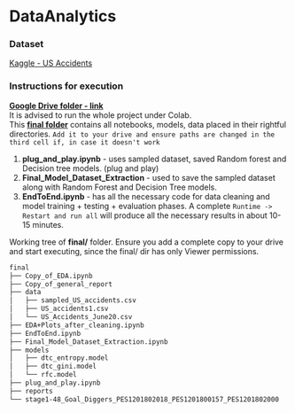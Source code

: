 
# DataAnalytics


### Dataset
[Kaggle - US Accidents](https://www.kaggle.com/sobhanmoosavi/us-accidents)  

### Instructions for execution
[**Google Drive folder - link**](https://drive.google.com/drive/folders/1pk7Eo-0JsE5PYBjy-YqhMyJAGfZ5vIrL?usp=sharing)  
It is advised to run the whole project under Colab.  
This [**final folder**](https://drive.google.com/drive/folders/1pk7Eo-0JsE5PYBjy-YqhMyJAGfZ5vIrL?usp=sharing) contains all notebooks, models, data placed in their rightful directories. `Add it to your drive and ensure paths are changed in the third cell if, in case it doesn't work`
1. **plug_and_play.ipynb** - uses sampled dataset, saved Random forest and Decision tree models. (plug and play)
2. **Final_Model_Dataset_Extraction** - used to save the sampled dataset along with Random Forest and Decision Tree models.
3. **EndToEnd.ipynb** - has all the necessary code for data cleaning and model training + testing + evaluation phases. A complete `Runtime -> Restart and run all` will produce all the necessary results in about 10-15 minutes. 

Working tree of **final/** folder.
Ensure you add a complete copy to your drive and start executing, since the final/ dir has only Viewer permissions.
```sh
final
├── Copy_of_EDA.ipynb
├── Copy_of_general_report
├── data
│   ├── sampled_US_accidents.csv
│   ├── US_accidents1.csv
│   └── US_Accidents_June20.csv
├── EDA+Plots_after_cleaning.ipynb
├── EndToEnd.ipynb
├── Final_Model_Dataset_Extraction.ipynb
├── models
│   ├── dtc_entropy.model
│   ├── dtc_gini.model
│   └── rfc.model
├── plug_and_play.ipynb
├── reports
└── stage1-48_Goal_Diggers_PES1201802018_PES1201800157_PES1201802000
```
